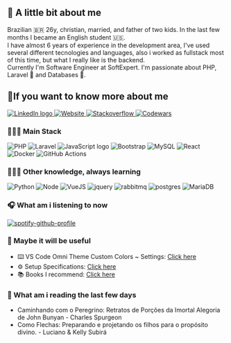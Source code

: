 ## 🧾 A little bit about me

Brazilian 🇧🇷 26y, christian, married, and father of two kids. In the last few months I became an English student 🇺🇸.<br>
I have almost 6 years of experience in the development area, I've used several different tecnologies and languages, also i worked as fullstack most of this time, but what I really like is the backend.<br>
Currently I'm Software Engineer at SoftExpert. I'm passionate about PHP, Laravel 🐘 and Databases 🐬.

## 📍If you want to know more about me

<div>
  <a href="https://www.linkedin.com/in/wellisson-ribeiro" target="_blank">
    <img src="https://img.shields.io/badge/LinkedIn-000?style=for-the-badge&logo=linkedin&logoColor=bd93f9" alt="LinkedIn logo" title="LinkedIn"/>
  </a>

  <a href="https://www.wribeiiro.com" target="_blank">
    <img src="https://img.shields.io/badge/Personal Website-000?style=for-the-badge&logo=wordpress&logoColor=bd93f9" alt="Website" title="Website"/>
  </a>

  <a href="https://stackoverflow.com/users/7039025/wribeiro" target="_blank">
    <img src="https://img.shields.io/badge/Stack_Overflow-000?style=for-the-badge&logo=stack-overflow&logoColor=bd93f9" alt="Stackoverflow" title="Stackoverflow"/>
  </a>
  
  <a href="https://www.codewars.com/users/wribeiiro" target="_blank">
    <img src="https://img.shields.io/badge/Codewars-000?style=for-the-badge&logo=Codewars&logoColor=bd93f9" alt="Codewars" title="Codewars"/>
  </a>
</div>

### 👨🏻‍💻 Main Stack

<div>
<img alt="PHP" src="https://img.shields.io/badge/PHP-000?style=for-the-badge&logo=php&logoColor=bd93f9"/>
<img alt="Laravel" src="https://img.shields.io/badge/Laravel-000?style=for-the-badge&&logo=laravel&logoColor=bd93f9"/>
<img alt="JavaScript logo" src="https://img.shields.io/badge/JavaScript-000?style=for-the-badge&logo=Javascript&logoColor=bd93f9" title="JavaScript" />
<img alt="Bootstrap" src="https://img.shields.io/badge/Bootstrap-000?style=for-the-badge&logo=bootstrap&logoColor=bd93f9"/>
<img alt="MySQL" src="https://img.shields.io/badge/MySQL-000?style=for-the-badge&logo=mysql&logoColor=bd93f9"/>
<img alt="React" src="https://img.shields.io/badge/React-000?style=for-the-badge&logo=react&logoColor=bd93f9" title="React" />
<img alt="Docker" src="https://img.shields.io/badge/Docker-000?style=for-the-badge&logo=docker&logoColor=bd93f9"/>
<img alt="GitHub Actions" src="https://img.shields.io/badge/Github Actions-000?style=for-the-badge&logo=githubactions&logoColor=bd93f9"/>
</div>

### 👨🏻‍💻 Other knowledge, always learning
<div>
<img alt="Python" src="https://img.shields.io/badge/Python-000?style=for-the-badge&logo=python&logoColor=bd93f9"/>
<img alt="Node" src="https://img.shields.io/badge/node.js-000?style=for-the-badge&logo=node.js&logoColor=bd93f9"/>
<img alt="VueJS" src="https://img.shields.io/badge/vuejs-000?style=for-the-badge&logo=vuedotjs&logoColor=bd93f9"/>
<img alt="jquery" src="https://img.shields.io/badge/jquery-000?style=for-the-badge&logo=jquery&logoColor=bd93f9"/>
<img alt="rabbitmq" src="https://img.shields.io/badge/Rabbitmq-000?style=for-the-badge&logo=rabbitmq&logoColor=bd93f9"/>
<img alt="postgres" src="https://img.shields.io/badge/postgres-000?style=for-the-badge&logo=postgresql&logoColor=bd93f9"/>
<img alt="MariaDB" src="https://img.shields.io/badge/MariaDB-000?style=for-the-badge&logo=MariaDB&logoColor=bd93f9"/>

</div>

### 🎧 What am i listening to now

[![spotify-github-profile](https://spotify-github-profile.vercel.app/api/view?uid=itd9eq7e1e947txikhoq350jh&cover_image=true&theme=novatorem)](https://github.com/kittinan/spotify-github-profile)

### 🧩 Maybe it will be useful

- ⌨️ VS Code Omni Theme Custom Colors ~ Settings: <a target="_blank" href="https://gist.github.com/wribeiiro/6665089319be97b14f2a914e90a864a4">Click here</a>
- ⚙️ Setup Specifications: <a target="_blank" href="https://gist.github.com/wribeiiro/23331348e70998486e1710a64d28893e">Click here</a>
- 📚 Books I recommend: <a target="_blank" href="https://github.com/wribeiiro/books">Click here</a>

### 📖 What am i reading the last few days

- Caminhando com o Peregrino: Retratos de Porções da Imortal Alegoria de John Bunyan - Charles Spurgeon
- Como Flechas: Preparando e projetando os filhos para o propósito divino. - Luciano & Kelly Subirá

